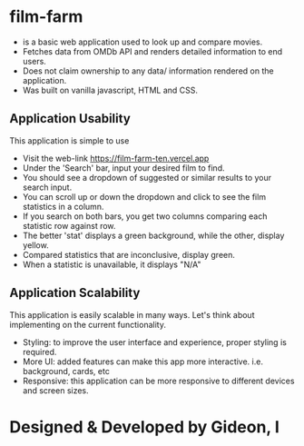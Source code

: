 # film-farm

- is a basic web application used to look up and compare movies.
- Fetches data from OMDb API and renders detailed information to end users. 
- Does not claim ownership to any data/ information rendered on the application.
- Was built on vanilla javascript, HTML and CSS.

## Application Usability

This application is simple to use

- Visit the web-link https://film-farm-ten.vercel.app
- Under the 'Search' bar, input your desired film to find.
- You should see a dropdown of suggested or similar results to your search input.
- You can scroll up or down the dropdown and click to see the film statistics in a column.
- If you search on both bars, you get two columns comparing each statistic row against row.
- The better 'stat' displays a green background, while the other, display yellow.
- Compared statistics that are inconclusive, display green.
- When a statistic is unavailable, it displays "N/A"


## Application Scalability

This application is easily scalable in many ways. Let's think about implementing on the current functionality.

- Styling: to improve the user interface and experience, proper styling is required.
- More UI: added features can make this app more interactive. i.e. background, cards, etc
- Responsive: this application can be more responsive to different devices and screen sizes.

# Designed & Developed by Gideon, I
